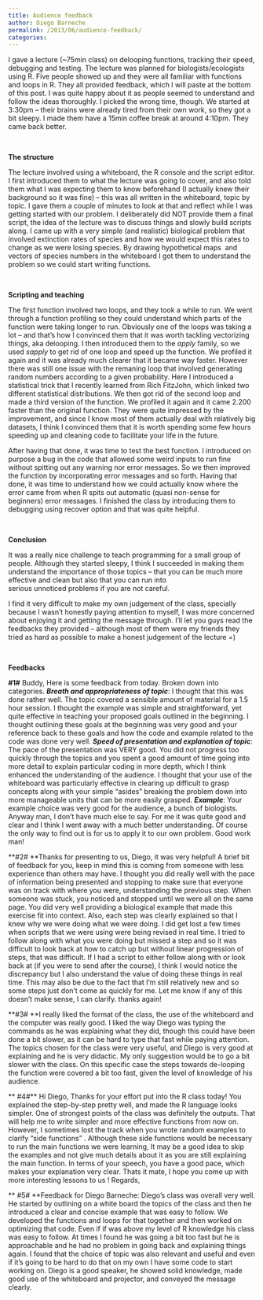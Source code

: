```yaml
---
title: Audience feedback
author: Diego Barneche
permalink: /2013/06/audience-feedback/
categories:
---
```

I gave a lecture (~75min class) on delooping functions, tracking their speed, debugging and testing. The lecture was planned for biologists/ecologists using R. Five people showed up and they were all familiar with functions and loops in R. They all provided feedback, which I will paste at the bottom of this post. I was quite happy about it as people seemed to understand and follow the ideas thoroughly. I picked the wrong time, though. We started at 3:30pm &#8211; their brains were already tired from their own work, so they got a bit sleepy. I made them have a 15min coffee break at around 4:10pm. They came back better.

&nbsp;

**The structure**

The lecture involved using a whiteboard, the R console and the script editor. I first introduced them to what the lecture was going to cover, and also told them what I was expecting them to know beforehand (I actually knew their background so it was fine) &#8211; this was all written in the whiteboard, topic by topic. I gave them a couple of minutes to look at that and reflect while I was getting started with our problem. I deliberately did NOT provide them a final script, the idea of the lecture was to discuss things and slowly build scripts along. I came up with a very simple (and realistic) biological problem that involved extinction rates of species and how we would expect this rates to change as we were losing species. By drawing hypothetical maps  and vectors of species numbers in the whiteboard I got them to understand the problem so we could start writing functions.

&nbsp;

**Scripting and teaching**

The first function involved two loops, and they took a while to run. We went through a function profiling so they could understand which parts of the function were taking longer to run. Obviously one of the loops was taking a lot &#8211; and that&#8217;s how I convinced them that it was worth tackling vectorizing things, aka delooping. I then introduced them to the *apply* family, so we used *sapply* to get rid of one loop and speed up the function. We profiled it again and it was already much clearer that it became way faster. However there was still one issue with the remaning loop that involved generating random numbers according to a given probability. Here I introduced a statistical trick that I recently learned from Rich FitzJohn, which linked two different statistical distributions. We then got rid of the second loop and made a third version of the function. We profiled it again and it came 2.200 faster than the original function. They were quite impressed by the improvement, and since I know most of them actually deal with relatively big datasets, I think I convinced them that it is worth spending some few hours speeding up and cleaning code to facilitate your life in the future.

After having that done, it was time to test the best function. I introduced on purpose a bug in the code that allowed some weird inputs to run fine without spitting out any warning nor error messages. So we then improved the function by incorporating error messages and so forth. Having that done, it was time to understand how we could actually know where the error came from when R spits out automatic (quasi non-sense for beginners) error messages. I finished the class by introducing them to debugging using recover option and that was quite helpful.

&nbsp;

**Conclusion**

It was a really nice challenge to teach programming for a small group of people. Although they started sleepy, I think I succeeded in making them understand the importance of those topics &#8211; that you can be much more effective and clean but also that you can run into serious unnoticed problems if you are not careful.

I find it very difficult to make my own judgement of the class, specially because I wasn&#8217;t honestly paying attention to myself, I was more concerned about enjoying it and getting the message through. I&#8217;ll let you guys read the feedbacks they provided &#8211; although most of them were my friends they tried as hard as possible to make a honest judgement of the lecture =)

&nbsp;

**Feedbacks**

**#1#** Buddy, Here is some feedback from today. Broken down into categories. ***Breath and appropriateness of topic***: I thought that this was done rather well. The topic covered a sensible amount of material for a 1.5 hour session. I thought the example was simple and straightforward, yet quite effective in teaching your proposed goals outlined in the beginning. I thought outlining these goals at the beginning was very good and your reference back to these goals and how the code and example related to the code was done very well. ***Speed of presentation and explanation of topic***: The pace of the presentation was VERY good. You did not progress too quickly through the topics and you spent a good amount of time going into more detail to explain particular coding in more depth, which I think enhanced the understanding of the audience. I thought that your use of the whiteboard was particularly effective in clearing up difficult to grasp concepts along with your simple &#8220;asides&#8221; breaking the problem down into more manageable units that can be more easily grasped. ***Example***: Your example choice was very good for the audience, a bunch of biologists. Anyway man, I don&#8217;t have much else to say. For me it was quite good and clear and I think I went away with a much better understanding. Of course the only way to find out is for us to apply it to our own problem. Good work man!

**#2# **Thanks for presenting to us, Diego, it was very helpful! A brief bit of feedback for you, keep in mind this is coming from someone with less experience than others may have. I thought you did really well with the pace of information being presented and stopping to make sure that everyone was on track with where you were, understanding the previous step. When someone was stuck, you noticed and stopped until we were all on the same page. You did very well providing a biological example that made this exercise fit into context. Also, each step was clearly explained so that I knew why we were doing what we were doing. I did get lost a few times when scripts that we were using were being revised in real time. I tried to follow along with what you were doing but missed a step and so it was difficult to look back at how to catch up but without linear progression of steps, that was difficult. If I had a script to either follow along with or look back at (if you were to send after the course), I think I would notice the discrepancy but I also understand the value of doing these things in real time. This may also be due to the fact that I&#8217;m still relatively new and so some steps just don&#8217;t come as quickly for me. Let me know if any of this doesn&#8217;t make sense, I can clarify. thanks again!

**#3# **I really liked the format of the class, the use of the whiteboard and the computer was really good. I liked the way Diego was typing the commands as he was explaining what they did, though this could have been done a bit slower, as it can be hard to type that fast while paying attention. The topics chosen for the class were very useful, and Diego is very good at explaining and he is very didactic. My only suggestion would be to go a bit slower with the class. On this specific case the steps towards de-looping the function were covered a bit too fast, given the level of knowledge of his audience.

** #4#** Hi Diego, Thanks for your effort put into the R class today! You explained the step-by-step pretty well, and made the R language looks simpler. One of strongest points of the class was definitely the outputs. That will help me to write simpler and more effective functions from now on. However, I sometimes lost the track when you wrote random examples to clarify &#8220;side functions&#8221; . Although these side functions would be necessary to run the main functions we were learning, It may be a good idea to skip the examples and not give much details about it as you are still explaining the main function. In terms of your speech, you have a good pace, which makes your explanation very clear. Thats it mate, I hope you come up with more interesting lessons to us ! Regards,

** #5# **Feedback for Diego Barneche: Diego&#8217;s class was overall very well. He started by outlining on a white board the topics of the class and then he introduced a clear and concise example that was easy to follow. We developed the functions and loops for that together and then worked on optimizing that code. Even if if was above my level of R knowledge his class was easy to follow. At times I found he was going a bit too fast but he is approachable and he had no problem in going back and explaining things again. I found that the choice of topic was also relevant and useful and even if it&#8217;s going to be hard to do that on my own I have some code to start working on. Diego is a good speaker, he showed solid knowledge, made good use of the whiteboard and projector, and conveyed the message clearly.

&nbsp;

&nbsp;

&nbsp;

